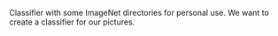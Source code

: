 Classifier with some ImageNet directories for personal use. We want to create a classifier for our pictures. 
